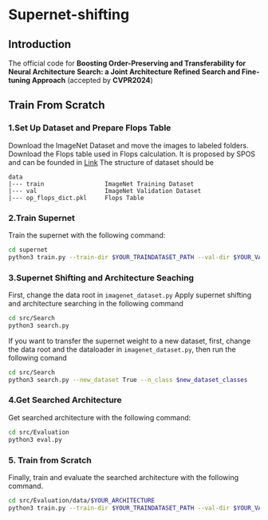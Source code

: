 # Supernet-shifting

## Introduction
The official code for **Boosting Order-Preserving and Transferability for Neural Architecture Search: a Joint Architecture Refined Search and Fine-tuning Approach** (accepted by **CVPR2024**)


## Train From Scratch
### 1.Set Up Dataset and Prepare Flops Table
Download the ImageNet Dataset and move the images to labeled folders.
Download the Flops table used in Flops calculation. It is proposed by SPOS and can be founded in [Link](https://1drv.ms/f/s!AtjF1mI6H6IrbY2ODayNOdsc8SQ?e=Cx955o)
The structure of dataset should be
```
data
|--- train                 ImageNet Training Dataset
|--- val                   ImageNet Validation Dataset
|--- op_flops_dict.pkl     Flops Table
```
### 2.Train Supernet
Train the supernet with the following command:

```bash
cd supernet
python3 train.py --train-dir $YOUR_TRAINDATASET_PATH --val-dir $YOUR_VALDATASET_PATH
```

### 3.Supernet Shifting and Architecture Seaching
First, change the data root in `imagenet_dataset.py`
Apply supernet shifting and architecture searching in the following command
```bash
cd src/Search
python3 search.py
```
If you want to transfer the supernet weight to a new dataset, first, change the data root and the dataloader in `imagenet_dataset.py`, then run the following comand
```bash
cd src/Search
python3 search.py --new_dataset True --n_class $new_dataset_classes 
```
### 4.Get Searched Architecture
Get searched architecture with the following command:
```bash
cd src/Evaluation
python3 eval.py
```
### 5. Train from Scratch

Finally, train and evaluate the searched architecture with the following command.
```bash
cd src/Evaluation/data/$YOUR_ARCHITECTURE
python3 train.py --train-dir $YOUR_TRAINDATASET_PATH --val-dir $YOUR_VALDATASET_PATH
```

